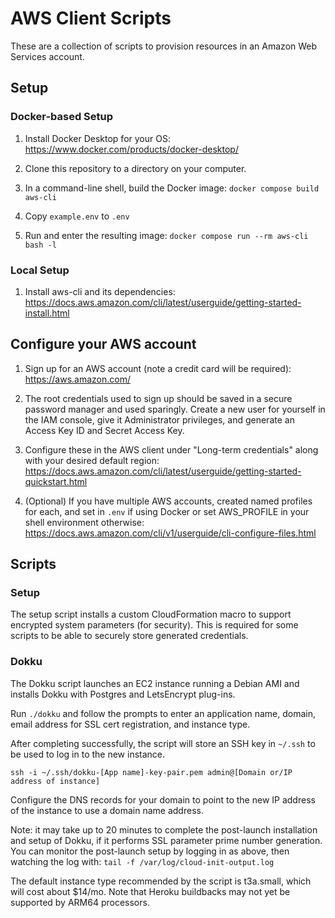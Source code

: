 # AWS Client Scripts

These are a collection of scripts to provision resources in an Amazon Web Services account.

## Setup

### Docker-based Setup

1. Install Docker Desktop for your OS: https://www.docker.com/products/docker-desktop/

2. Clone this repository to a directory on your computer.

3. In a command-line shell, build the Docker image: `docker compose build aws-cli`

4. Copy `example.env` to `.env`

4. Run and enter the resulting image: `docker compose run --rm aws-cli bash -l`

### Local Setup

1. Install aws-cli and its dependencies: https://docs.aws.amazon.com/cli/latest/userguide/getting-started-install.html

## Configure your AWS account

1. Sign up for an AWS account (note a credit card will be required): https://aws.amazon.com/

2. The root credentials used to sign up should be saved in a secure password manager and used sparingly. Create a new user for yourself in the IAM console, give it Administrator privileges, and generate an Access Key ID and Secret Access Key.

3. Configure these in the AWS client under "Long-term credentials" along with your desired default region: https://docs.aws.amazon.com/cli/latest/userguide/getting-started-quickstart.html

4. (Optional) If you have multiple AWS accounts, created named profiles for each, and set in `.env` if using Docker or set AWS_PROFILE in your shell environment otherwise: https://docs.aws.amazon.com/cli/v1/userguide/cli-configure-files.html

## Scripts

### Setup

The setup script installs a custom CloudFormation macro to support encrypted system parameters (for security). This is required for some scripts to be able to securely store generated credentials.

### Dokku

The Dokku script launches an EC2 instance running a Debian AMI and installs Dokku with Postgres and LetsEncrypt plug-ins.

Run `./dokku` and follow the prompts to enter an application name, domain, email address for SSL cert registration, and instance type.

After completing successfully, the script will store an SSH key in `~/.ssh` to be used to log in to the new instance.

`ssh -i ~/.ssh/dokku-[App name]-key-pair.pem admin@[Domain or/IP address of instance]`

Configure the DNS records for your domain to point to the new IP address of the instance to use a domain name address.

Note: it may take up to 20 minutes to complete the post-launch installation and setup of Dokku, if it performs SSL parameter prime number generation. You can monitor the post-launch setup by logging in as above, then watching the log with: `tail -f /var/log/cloud-init-output.log`

The default instance type recommended by the script is t3a.small, which will cost about $14/mo. Note that Heroku buildbacks may not yet be supported by ARM64 processors.
